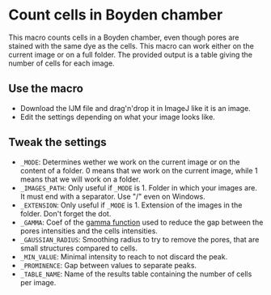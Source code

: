 # Count cells in Boyden chamber

This macro counts cells in a Boyden chamber, even though pores are stained with the same dye as the cells.
This macro can work either on the current image or on a full folder.
The provided output is a table giving the number of cells for each image.

## Use the macro

- Download the IJM file and drag'n'drop it in ImageJ like it is an image.
- Edit the settings depending on what your image looks like.

## Tweak the settings

- `_MODE`: Determines wether we work on the current image or on the content of a folder. 0 means that we work on the current image, while 1 means that we will work on a folder.
- `_IMAGES_PATH`: Only useful if `_MODE` is 1. Folder in which your images are. It must end with a separator. Use "/" even on Windows.
- `_EXTENSION`: Only useful if `_MODE` is 1. Extension of the images in the folder. Don't forget the dot.
- `_GAMMA`: Coef of the [gamma function](https://en.wikipedia.org/wiki/Gamma_correction) used to reduce the gap between the pores intensities and the cells intensities.
- `_GAUSSIAN_RADIUS`: Smoothing radius to try to remove the pores, that are small structures compared to cells.
- `_MIN_VALUE`: Minimal intensity to reach to not discard the peak.
- `_PROMINENCE`: Gap between values to separate peaks.
- `_TABLE_NAME`: Name of the results table containing the number of cells per image.
